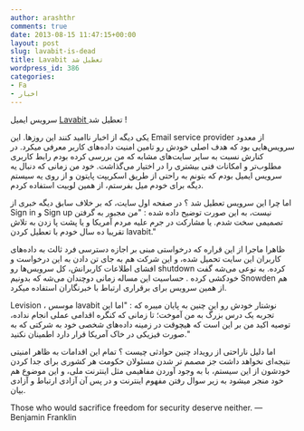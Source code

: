 ```yaml
---
author: arashthr
comments: true
date: 2013-08-15 11:47:15+00:00
layout: post
slug: lavabit-is-dead
title: Lavabit تعطیل شد
wordpress_id: 386
categories:
- Fa
- اخبار
---
```


سرویس ایمیل [Lavabit ](http://lavabit.com/)تعطیل شد !

یکی‌ دیگه از اخبار ناامید کنند این روزها. این Email service provider از معدود سرویس‌هایی‌ بود که هدف اصلی‌ خودش رو تامین امنیت داده‌های کاربر معرفی‌ میکرد. در کنارش نسبت به سایر سایت‌های مشابه که من بر‌رسی‌ کرده بودم رابط کاربری مطلوب‌تر و امکانات فنی‌ بیشتری را در اختیار می‌گذاشت. خود من زمانی‌ که دنبال یه سرویس ایمیل بودم که بتونم به راحتی‌ از طریق اسکریپت پایتون و از روی یه سیستم دیگه برای خودم میل بفرستم، از همین لوبیت استفاده کردم.

اما چرا این سرویس تعطیل شد ؟ در صفحه اول سایت، که بر خلاف سابق دیگه خبری از Sign in و Sign up نیست، به این صورت توضیح داده شده :
"من مجبور به گرفتن تصمیمی سخت شدم. یا مشارکت در جرم علیه مردم آمریکا و یا پشت پا زدن به تلاش تقریبا ده سال خودم با تعطیل کردن lavabit."

ظاهرا ماجرا از این قراره که درخواستی مبنی بر اجازه دسترسی‌ فرد ثالث به داده‌های کاربران این سایت تحمیل شده، و این شرکت هم به جای تن‌ دادن به این درخواست و افشای اطلاعات کاربرانش، کل سرویس‌ها رو shutdown کرده. به نوعی می‌شه گفت خودکشی‌ کرده .
حساسیت این مساله زمانی‌ دوچندان می‌شه که بدونیم Snowden هم از همین سرویس برای برقراری ارتباط با خبرنگاران استفاده میکرد.

Levision ، موسس lavabit نوشتار خودش رو این چنین به پایان میبره که : "اما این تجربه یک درس بزرگ به من آموخت؛ تا زمانی‌ که کنگره اقدامی عملی‌ انجام نداده، توصیه اکید من بر این است که هیچوقت در زمینه داده‌های شخصی‌ خود به شرکتی که به صورت فیزیکی‌ در خاک آمریکا قرار دارد اطمینان نکنید."

اما دلیل ناراحتی‌ از رویداد چنین حوادثی چیست ؟ تمام این اقدامات به ظاهر امنیتی نتیجه‌ای نخواهد داشت جز مصمم تر شدن مسئولان حکومت هر کشوری برای جدا کردن خودشون از این سیستم، با به وجود آوردن مفاهیمی مثل اینترنت ملی‌، و این موضوع هم خود منجر میشود به زیر سوال رفتن مفهوم اینترنت و در پس آن آزادی ارتباط و آزادی بیان.


Those who would sacrifice freedom for security deserve neither. — Benjamin Franklin

